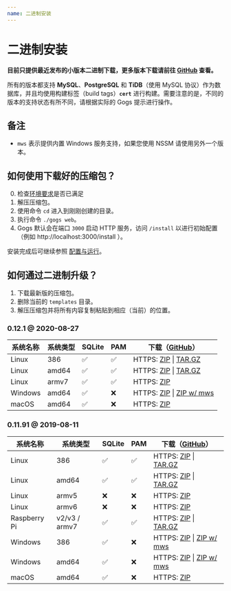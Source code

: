 ```yaml
---
name: 二进制安装
---
```


# 二进制安装

**目前只提供最近发布的小版本二进制下载，更多版本下载请前往 [GitHub](https://github.com/gogs/gogs/releases) 查看。**

所有的版本都支持 **MySQL**、**PostgreSQL** 和 **TiDB**（使用 MySQL 协议）作为数据库，并且均使用构建标签（build tags）**`cert`** 进行构建。需要注意的是，不同的版本的支持状态有所不同，请根据实际的 Gogs 提示进行操作。

## 备注

- `mws` 表示提供内置 Windows 服务支持，如果您使用 NSSM 请使用另外一个版本。

## 如何使用下载好的压缩包？

0. 检查[环境要求](/docs/installation)是否已满足
1. 解压压缩包。
2. 使用命令 `cd` 进入到刚刚创建的目录。
3. 执行命令 `./gogs web`。
4. Gogs 默认会在端口 `3000` 启动 HTTP 服务，访问 `/install` 以进行初始配置（例如 http://localhost:3000/install ）。

安装完成后可继续参照 [配置与运行](configuration_and_run.html)。

## 如何通过二进制升级？

1. 下载最新版的压缩包。
2. 删除当前的 `templates` 目录。
3. 解压压缩包并将所有内容复制粘贴到相应（当前）的位置。

### 0.12.1 @ 2020-08-27

|系统名称|系统类型|SQLite|PAM|下载（[GitHub](https://github.com/gogs/gogs/releases/tag/v0.12.1)）|
|------|----|------|---|--------|
|Linux|386|✅|✅|HTTPS: [ZIP](https://dl.gogs.io/0.12.1/gogs_0.12.1_linux_386.zip) \| [TAR.GZ](https://dl.gogs.io/0.12.1/gogs_0.12.1_linux_386.tar.gz)|
|Linux|amd64|✅|✅|HTTPS: [ZIP](https://dl.gogs.io/0.12.1/gogs_0.12.1_linux_amd64.zip) \| [TAR.GZ](https://dl.gogs.io/0.12.1/gogs_0.12.1_linux_amd64.tar.gz)|
|Linux|armv7|✅|✅|HTTPS: [ZIP](https://dl.gogs.io/0.12.1/gogs_0.12.1_linux_armv7.zip)|
|Windows|amd64|✅|❌|HTTPS: [ZIP](https://dl.gogs.io/0.12.1/gogs_0.12.1_windows_amd64.zip) \| [ZIP w/ mws](https://dl.gogs.io/0.12.1/gogs_0.12.1_windows_amd64_mws.zip)|
|macOS|amd64|✅|❌|HTTPS: [ZIP](https://dl.gogs.io/0.12.1/gogs_0.12.1_darwin_amd64.zip)|

### 0.11.91 @ 2019-08-11

|系统名称|系统类型|SQLite|PAM|下载（[GitHub](https://github.com/gogs/gogs/releases/tag/v0.11.91)）|
|------|----|------|---|--------|
|Linux|386|✅|✅|HTTPS: [ZIP](https://dl.gogs.io/0.11.91/gogs_0.11.91_linux_386.zip) \| [TAR.GZ](https://dl.gogs.io/0.11.91/gogs_0.11.91_linux_386.tar.gz)|
|Linux|amd64|✅|✅|HTTPS: [ZIP](https://dl.gogs.io/0.11.91/gogs_0.11.91_linux_amd64.zip) \| [TAR.GZ](https://dl.gogs.io/0.11.91/gogs_0.11.91_linux_amd64.tar.gz)|
|Linux|armv5|❌|❌|HTTPS: [ZIP](https://dl.gogs.io/0.11.91/gogs_0.11.91_linux_armv5.zip)|
|Linux|armv6|❌|❌|HTTPS: [ZIP](https://dl.gogs.io/0.11.91/gogs_0.11.91_linux_armv6.zip)|
|Raspberry Pi|v2/v3 / armv7|✅|✅|HTTPS: [ZIP](https://dl.gogs.io/0.11.91/gogs_0.11.91_raspi_armv7.zip) \| [TAR.GZ](https://dl.gogs.io/0.11.91/gogs_0.11.91_raspi_armv7.tar.gz)|
|Windows|386|✅|❌|HTTPS: [ZIP](https://dl.gogs.io/0.11.91/gogs_0.11.91_windows_386.zip) \| [ZIP w/ mws](https://dl.gogs.io/0.11.91/gogs_0.11.91_windows_386_mws.zip)|
|Windows|amd64|✅|❌|HTTPS: [ZIP](https://dl.gogs.io/0.11.91/gogs_0.11.91_windows_amd64.zip) \| [ZIP w/ mws](https://dl.gogs.io/0.11.91/gogs_0.11.91_windows_amd64_mws.zip)|
|macOS|amd64|✅|❌|HTTPS: [ZIP](https://dl.gogs.io/0.11.91/gogs_0.11.91_darwin_amd64.zip)|
